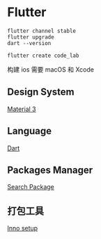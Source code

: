 # Flutter

```shell
flutter channel stable
flutter upgrade
dart --version

flutter create code_lab
```

构建 ios 需要 macOS 和 Xcode

## Design System

[Material 3](https://m3.material.io/)

## Language

[Dart](https://dart.dev/)

## Packages Manager

[Search Package](https://pub.dev)

## 打包工具

[Inno setup](https://jrsoftware.org/isdl.php)
